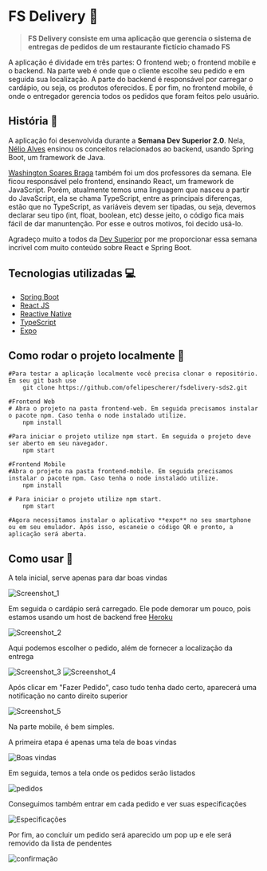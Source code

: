# FS Delivery :truck:
> **FS Delivery consiste em uma aplicação que gerencia o sistema de entregas de pedidos de um restaurante fictício chamado FS**

A aplicação é dividade em três partes: O frontend web; o frontend mobile e o backend. Na parte web é onde que o cliente escolhe seu pedido e em seguida sua localização. A parte do backend é responsável por carregar o cardápio, ou seja, os produtos oferecidos. E por fim, no frontend mobile, é onde o entregador gerencia todos os pedidos que foram feitos pelo usuário. 

## História :blue_book:
A aplicação foi desenvolvida durante a **Semana Dev Superior 2.0**. Nela, [Nélio Alves](https://www.linkedin.com/in/nelio-alves) ensinou os conceitos relacionados ao backend, usando Spring Boot, um framework de Java. 

[Washington Soares Braga](https://www.linkedin.com/in/washington-soares-braga) também foi um dos professores da semana. Ele ficou responsável pelo frontend, ensinando React, um framework de JavaScript. Porém, atualmente temos uma linguagem que nasceu a partir do JavaScript, ela se chama TypeScript, entre as principais diferenças, estão que no TypeScript, as variáveis devem ser tipadas, ou seja, devemos declarar seu tipo (int, float, boolean, etc) desse jeito, o código fica mais fácil de dar manuntenção. Por esse e outros motivos, foi decido usá-lo.

Agradeço muito a todos da [Dev Superior](https://youtube.com/devsuperior) por me proporcionar essa semana incrível com muito conteúdo sobre React e Spring Boot.

## Tecnologias utilizadas :computer:
- [Spring Boot](https://spring.io/projects/spring-boot)
- [React JS](https://reactjs.org) 
- [Reactive Native](https://reactnative.dev)
- [TypeScript](https://www.typescriptlang.org)
- [Expo](https://expo.io)

## Como rodar o projeto localmente :open_file_folder:
```
#Para testar a aplicação localmente você precisa clonar o repositório. Em seu git bash use
    git clone https://github.com/ofelipescherer/fsdelivery-sds2.git

#Frontend Web
# Abra o projeto na pasta frontend-web. Em seguida precisamos instalar o pacote npm. Caso tenha o node instalado utilize.
    npm install  

#Para iniciar o projeto utilize npm start. Em seguida o projeto deve ser aberto em seu navegador.
    npm start

#Frontend Mobile
#Abra o projeto na pasta frontend-mobile. Em seguida precisamos instalar o pacote npm. Caso tenha o node instalado utilize.
    npm install  

# Para iniciar o projeto utilize npm start.
    npm start

#Agora necessitamos instalar o aplicativo **expo** no seu smartphone ou em seu emulador. Após isso, escaneie o código QR e pronto, a aplicação será aberta.
   ```


## Como usar :raising_hand:
A tela inicial, serve apenas para dar boas vindas

![Screenshot_1](https://user-images.githubusercontent.com/62115215/110243621-f37f4600-7f39-11eb-8099-105402b47d5a.png)

Em seguida o cardápio será carregado. Ele pode demorar um pouco, pois estamos usando um host de backend free [Heroku](https://www.heroku.com)

![Screenshot_2](https://user-images.githubusercontent.com/62115215/110243714-4953ee00-7f3a-11eb-99a2-b27830a560ec.png)

Aqui podemos escolher o pedido, além de fornecer a localização da entrega

![Screenshot_3](https://user-images.githubusercontent.com/62115215/110243771-8f10b680-7f3a-11eb-8d89-46cb39a62143.png)
![Screenshot_4](https://user-images.githubusercontent.com/62115215/110243769-8ddf8980-7f3a-11eb-82ce-1544742513dc.png)

Após clicar em "Fazer Pedido", caso tudo tenha dado certo, aparecerá uma notificação no canto direito superior

![Screenshot_5](https://user-images.githubusercontent.com/62115215/110243840-e0b94100-7f3a-11eb-963a-accbe8f18072.png)

Na parte mobile, é bem simples.

A primeira etapa é apenas uma tela de boas vindas

![Boas vindas](https://user-images.githubusercontent.com/62115215/110244092-eebb9180-7f3b-11eb-840a-8ad6ada1c5ef.jpeg)

Em seguida, temos a tela onde os pedidos serão listados

![pedidos](https://user-images.githubusercontent.com/62115215/110244095-ef542800-7f3b-11eb-9598-433d36216a38.jpeg)

Conseguimos também entrar em cada pedido e ver suas especificações

![Especificações](https://user-images.githubusercontent.com/62115215/110244094-eebb9180-7f3b-11eb-9f06-7e1c2a558d92.jpeg)

Por fim, ao concluir um pedido será aparecido um pop up e ele será removido da lista de pendentes

![confirmação](https://user-images.githubusercontent.com/62115215/110244091-ee22fb00-7f3b-11eb-976e-d8d36db50d89.jpeg)
